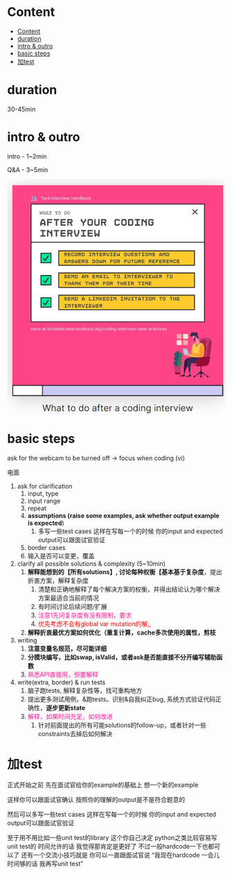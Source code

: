 # Content

* [Content](#content)
* [duration](#duration)
* [intro & outro](#intro--outro)
* [basic steps](#basic-steps)
* [加test](#加test)

# duration

30-45min

# intro & outro

intro - 1~2min

Q&A - 3~5min

![](/static/2022-06-04-16-11-17.png)

# basic steps

ask for the webcam to be turned off -> focus when coding (vi)

电面

1. ask for clarification
   1. input, type
   2. input range
   3. repeat
   4. **assumptions (raise some examples, ask whether output example is expected**)
      1. 多写一些test cases 这样在写每一个的时候 你的input and expected output可以跟面试官验证
   5. border cases
   6. 输入是否可以变更，覆盖
2. clarify all possible solutions & complexity (5~10min)
   1. **解释能想到的【所有solutions】, 讨论每种权衡【基本基于复杂度**，提出折衷方案，解释复杂度
      1. 清楚和正确地解释了每个解决方案的权衡，并得出结论认为哪个解决方案最适合当前的情况
      2. 有时间讨论后续问题/扩展
      3. <font color="deeppink">注意1先问复杂度有没有限制，要求</font>
      4. <font color="red">优先考虑不会有global var mutation的解,,</font>
   2. **解释折衷最优方案如何优化（重复计算，cache多次使用的属性，剪枝**
3. writing
   1. **注意变量名规范，尽可能详细**
   2. **分模块编写，比如swap, isValid，或者ask是否能直接不分开编写辅助函数**
   3. <font color="deeppink">熟悉API直接用，但要解释</font>
4. write(extra, border) & run tests
   1. 脑子跑tests, 解释复杂性等，找可重构地方
   2. 提出更多测试用例，&跑tests。识别&自我纠正bug, 系统方式验证代码正确性，**逐步更新state**
   3. <font color="deeppink">解释，如果时间充足，如何改进</font>
      1. 针对前面提出的所有可能solutions的follow-up，或者针对一些constraints去掉后如何解决

# 加test

正式开始之前 先在面试官给你的example的基础上 想一个新的example

这样你可以跟面试官确认 按照你的理解的output是不是符合题意的

然后可以多写一些test cases 这样在写每一个的时候 你的input and expected output可以跟面试官验证

至于用不用比如一些unit test的library 这个你自己决定 python之类比较容易写unit test的 时间允许的话 我觉得那肯定是更好了 不过一般hardcode一下也都可以了 还有一个交流小技巧就是 你可以一直跟面试官说 “我现在hardcode 一会儿时间够的话 我再写unit test”